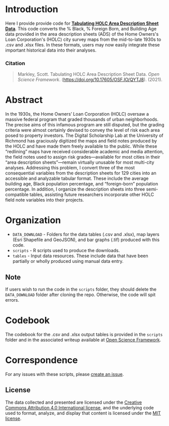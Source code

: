 # Introduction
Here I provide provide code for [**Tabulating HOLC Area Description Sheet Data**](https://osf.io/qytj8/). This code converts the % Black, % Foreign Born, and Building Age data provided in the area description sheets (ADS) of the Home Owners's Loan Corporation's (HOLC) city survey maps from the mid-to-late 1930s to .csv and .xlsx files. In these formats, users may now easily integrate these important historical data into their analyses.

### Citation
> Markley, Scott. Tabulating HOLC Area Description Sheet Data. *Open Science Framework*. (https://doi.org/10.17605/OSF.IO/QYTJ8). (2021).

# Abstract
In the 1930s, the Home Owners’ Loan Corporation (HOLC) oversaw a massive federal program that graded thousands of urban neighborhoods. The precise aims of this infamous program are still disputed, but the grading criteria were almost certainly devised to convey the level of risk each area posed to property investors. The Digital Scholarship Lab at the University of Richmond has graciously digitized the maps and field notes produced by the HOLC and have made them freely available to the public. While these “redlining” maps have received considerable academic and media attention, the field notes used to assign risk grades—available for most cities in their “area description sheets”—remain virtually unusable for most multi-city analyses. Addressing this problem, I convert three of the most consequential variables from the description sheets for 129 cities into an accessible and analyzable tabular format. These include the average building age, Black population percentage, and “foreign-born” population percentage. In addition, I organize the description sheets into three semi-compatible tables, assisting future researchers incorporate other HOLC field note variables into their projects.

# Organization
- `DATA_DOWNLOAD` - Folders for the data tables (.csv and .xlsx), map layers (Esri Shapefile and GeoJSON), and bar graphs (.tif) produced with this code.
- `scripts` - R scripts used to produce the downloads.
- `tables` - Input data resources. These include data that have been partially or wholly produced using manual data entry.

## Note
If users wish to run the code in the `scripts` folder, they should delete the `DATA_DOWNLOAD` folder after cloning the repo. Otherwise, the code will spit errors.

# Codebook
The codebook for the .csv and .xlsx output tables is provided in the `scripts` folder and in the associated writeup available at [Open Science Framework](https://osf.io/qytj8/).

# Correspondence
For any issues with these scripts, please [create an issue](https://github.com/snmarkley1/HOLC_ADS/issues).

## License
The data collected and presented are licensed under the [Creative Commons Attribution 4.0 International license](https://creativecommons.org/licenses/by/4.0/), and the underlying code used to format, analyze, and display that content is licensed under the [MIT license](http://opensource.org/licenses/mit-license.php).

